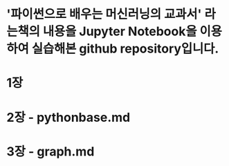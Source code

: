 # '파이썬으로 배우는 머신러닝의 교과서' 라는책의 내용을 Jupyter Notebook을 이용하여 실습해본 github repository입니다.

# 1장
# 2장 - pythonbase.md
# 3장 - graph.md
